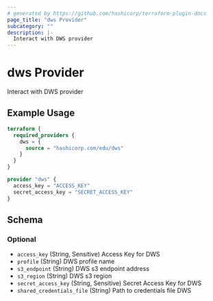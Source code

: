 ```yaml
---
# generated by https://github.com/hashicorp/terraform-plugin-docs
page_title: "dws Provider"
subcategory: ""
description: |-
  Interact with DWS provider
---
```


# dws Provider

Interact with DWS provider

## Example Usage

```terraform
terraform {
  required_providers {
    dws = {
      source = "hashicorp.com/edu/dws"
    }
  }
}

provider "dws" {
  access_key = "ACCESS_KEY"
  secret_access_key = "SECRET_ACCESS_KEY"
}
```

<!-- schema generated by tfplugindocs -->
## Schema

### Optional

- `access_key` (String, Sensitive) Access Key for DWS
- `profile` (String) DWS profile name
- `s3_endpoint` (String) DWS s3 endpoint address
- `s3_region` (String) DWS s3 region
- `secret_access_key` (String, Sensitive) Secret Access Key for DWS
- `shared_credentials_file` (String) Path to credentials file DWS
